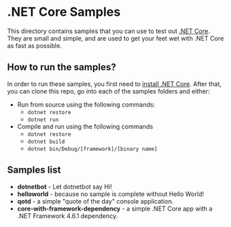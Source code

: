 # .NET Core Samples

This directory contains samples that you can use to test out [.NET Core](http://dotnet.github.io). They are small and simple, and are used to get your feet wet with .NET Core as fast as possible. 

## How to run the samples?

In order to run these samples, you first need to [install .NET Core](http://dotnet.github.io/getting-started/). After that, you can clone this repo, go into each of the samples folders and either:

* Run from source using the following commands:
	* `dotnet restore`
	* `dotnet run`
* Compile and run using the following commands
	* `dotnet restore`
	* `dotnet build`
	* `dotnet bin/Debug/[framework]/[binary name]`

## Samples list

* **dotnetbot** - Let dotnetbot say Hi!
* **helloworld** - because no sample is complete without Hello World!
* **qotd** - a simple "quote of the day" console application.
* **core-with-framework-dependency** - a simple .NET Core app with a .NET Framework 4.6.1 dependency.
